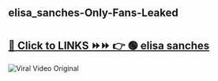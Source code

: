 
 ## elisa_sanches-Only-Fans-Leaked

# <h2><a href="https://clipsfans.com/elisa_sanches&ref=git">🔗 Click to LINKS ⏩⏩ 👉 🟢 elisa sanches </a></h2>

<a href="https://clipsfans.com/elisa_sanches&ref=git" rel="nofollow" data-target="animated-image.originalLink"><img src="https://i.ibb.co.com/xMMVF88/686577567.gif" alt="Viral Video Original" style="max-width: 100%; display: inline-block;" data-target="animated-image.originalImage"></a>

